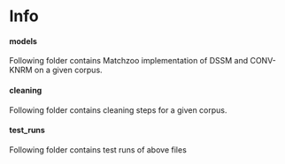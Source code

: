
# Info

#### models 
Following folder contains Matchzoo implementation of DSSM and CONV-KNRM on a given corpus.
#### cleaning
Following folder contains cleaning steps for a given corpus.
#### test_runs
Following folder contains test runs of above files
